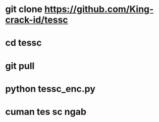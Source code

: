 # git clone https://github.com/King-crack-id/tessc
# cd tessc
# git pull
# python tessc_enc.py

# cuman tes sc ngab
